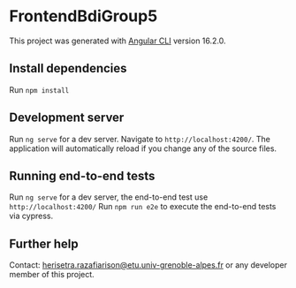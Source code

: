 # FrontendBdiGroup5

This project was generated with [Angular CLI](https://github.com/angular/angular-cli) version 16.2.0.

## Install dependencies

Run `npm install`

## Development server

Run `ng serve` for a dev server. Navigate to `http://localhost:4200/`. The application will automatically reload if you change any of the source files.

## Running end-to-end tests

Run `ng serve` for a dev server, the end-to-end test use `http://localhost:4200/`
Run `npm run e2e` to execute the end-to-end tests via cypress.

## Further help

Contact: herisetra.razafiarison@etu.univ-grenoble-alpes.fr
or any developer member of this project.

